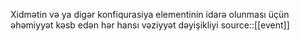 Xidmətin və ya digər konfiqurasiya elementinin idarə olunması üçün əhəmiyyət kəsb edən hər hansı vəziyyət dəyişikliyi
source::[[event]]